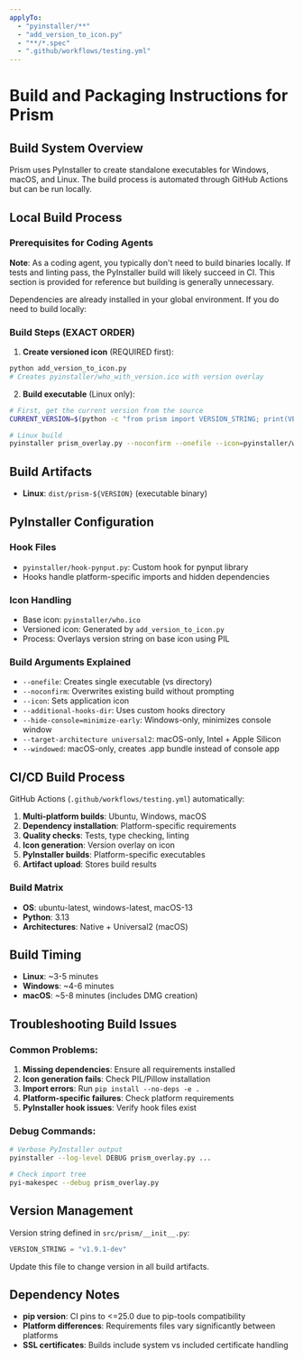 ```yaml
---
applyTo:
  - "pyinstaller/**"
  - "add_version_to_icon.py"
  - "**/*.spec"
  - ".github/workflows/testing.yml"
---
```


# Build and Packaging Instructions for Prism

## Build System Overview
Prism uses PyInstaller to create standalone executables for Windows, macOS, and Linux. The build process is automated through GitHub Actions but can be run locally.

## Local Build Process

### Prerequisites for Coding Agents
**Note**: As a coding agent, you typically don't need to build binaries locally. If tests and linting pass, the PyInstaller build will likely succeed in CI. This section is provided for reference but building is generally unnecessary.

Dependencies are already installed in your global environment. If you do need to build locally:

### Build Steps (EXACT ORDER)

1. **Create versioned icon** (REQUIRED first):
```bash
python add_version_to_icon.py
# Creates pyinstaller/who_with_version.ico with version overlay
```

2. **Build executable** (Linux only):
```bash
# First, get the current version from the source
CURRENT_VERSION=$(python -c "from prism import VERSION_STRING; print(VERSION_STRING)")

# Linux build
pyinstaller prism_overlay.py --noconfirm --onefile --icon=pyinstaller/who_with_version.ico --name "prism-${CURRENT_VERSION}" --additional-hooks-dir=pyinstaller
```

## Build Artifacts
- **Linux**: `dist/prism-${VERSION}` (executable binary)

## PyInstaller Configuration

### Hook Files
- `pyinstaller/hook-pynput.py`: Custom hook for pynput library
- Hooks handle platform-specific imports and hidden dependencies

### Icon Handling
- Base icon: `pyinstaller/who.ico`
- Versioned icon: Generated by `add_version_to_icon.py`
- Process: Overlays version string on base icon using PIL

### Build Arguments Explained
- `--onefile`: Creates single executable (vs directory)
- `--noconfirm`: Overwrites existing build without prompting
- `--icon`: Sets application icon
- `--additional-hooks-dir`: Uses custom hooks directory
- `--hide-console=minimize-early`: Windows-only, minimizes console window
- `--target-architecture universal2`: macOS-only, Intel + Apple Silicon
- `--windowed`: macOS-only, creates .app bundle instead of console app

## CI/CD Build Process
GitHub Actions (`.github/workflows/testing.yml`) automatically:

1. **Multi-platform builds**: Ubuntu, Windows, macOS
2. **Dependency installation**: Platform-specific requirements
3. **Quality checks**: Tests, type checking, linting
4. **Icon generation**: Version overlay on icon
5. **PyInstaller builds**: Platform-specific executables
6. **Artifact upload**: Stores build results

### Build Matrix
- **OS**: ubuntu-latest, windows-latest, macOS-13
- **Python**: 3.13
- **Architectures**: Native + Universal2 (macOS)

## Build Timing
- **Linux**: ~3-5 minutes
- **Windows**: ~4-6 minutes  
- **macOS**: ~5-8 minutes (includes DMG creation)

## Troubleshooting Build Issues

### Common Problems:
1. **Missing dependencies**: Ensure all requirements installed
2. **Icon generation fails**: Check PIL/Pillow installation
3. **Import errors**: Run `pip install --no-deps -e .`
4. **Platform-specific failures**: Check platform requirements
5. **PyInstaller hook issues**: Verify hook files exist

### Debug Commands:
```bash
# Verbose PyInstaller output
pyinstaller --log-level DEBUG prism_overlay.py ...

# Check import tree
pyi-makespec --debug prism_overlay.py
```

## Version Management
Version string defined in `src/prism/__init__.py`:
```python
VERSION_STRING = "v1.9.1-dev"
```

Update this file to change version in all build artifacts.

## Dependency Notes
- **pip version**: CI pins to <=25.0 due to pip-tools compatibility
- **Platform differences**: Requirements files vary significantly between platforms
- **SSL certificates**: Builds include system vs included certificate handling